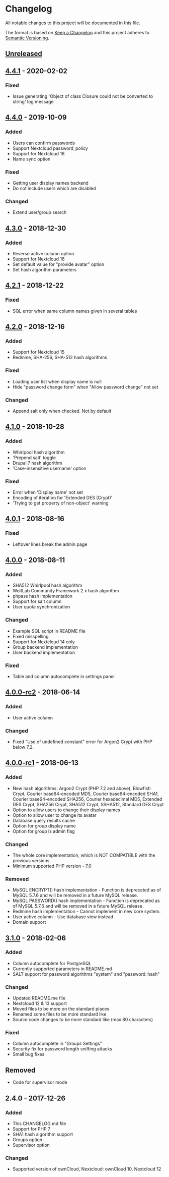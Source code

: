 # Changelog
All notable changes to this project will be documented in this file.

The format is based on [Keep a Changelog](http://keepachangelog.com/en/1.0.0/)
and this project adheres to [Semantic Versioning](http://semver.org/spec/v2.0.0.html).

## [Unreleased]

## [4.4.1] - 2020-02-02
### Fixed
- Issue generating 'Object of class Closure could not be converted to string' log message

## [4.4.0] - 2019-10-09
### Added
- Users can confirm passwords
- Support Nextcloud password_policy
- Support for Nextcloud 18
- Name sync option

### Fixed
- Getting user display names backend
- Do not include users which are disabled

### Changed
- Extend user/group search

## [4.3.0] - 2018-12-30
### Added
- Reverse active column option
- Support for Nextcloud 16
- Set default value for "provide avatar" option
- Set hash algorithm parameters

## [4.2.1] - 2018-12-22
### Fixed
- SQL error when same column names given in several tables

## [4.2.0] - 2018-12-16
### Added
- Support for Nextcloud 15
- Redmine, SHA-256, SHA-512 hash algorithms

### Fixed
- Loading user list when display name is null
- Hide "password change form" when "Allow password change" not set

### Changed
- Append salt only when checked. Not by default

## [4.1.0] - 2018-10-28
### Added
- Whirlpool hash algorithm
- 'Prepend salt' toggle
- Drupal 7 hash algorithm
- 'Case-insensitive username' option

### Fixed
- Error when 'Display name' not set
- Encoding of iteration for 'Extended DES (Crypt)'
- 'Trying to get property of non-object' warning

## [4.0.1] - 2018-08-16
### Fixed
- Leftover lines break the admin page

## [4.0.0] - 2018-08-11
### Added
- SHA512 Whirlpool hash algorithm
- WoltLab Community Framework 2.x hash algorithm
- phpass hash implementation
- Support for salt column
- User quota synchronization

### Changed
- Example SQL script in README file
- Fixed misspelling
- Support for Nextcloud 14 only
- Group backend implementation
- User backend implementation

### Fixed
- Table and column autocomplete in settings panel

## [4.0.0-rc2] - 2018-06-14
### Added
- User active column

### Changed
- Fixed "Use of undefined constant" error for Argon2 Crypt with PHP below 7.2.

## [4.0.0-rc1] - 2018-06-13
### Added
- New hash algorithms: Argon2 Crypt (PHP 7.2 and above), Blowfish Crypt, Courier base64-encoded MD5, Courier base64-encoded SHA1, Courier base64-encoded SHA256, Courier hexadecimal MD5, Extended DES Crypt, SHA256 Crypt, SHA512 Crypt, SSHA512, Standard DES Crypt
- Option to allow users to change their display names
- Option to allow user to change its avatar 
- Database query results cache
- Option for group display name
- Option for group is admin flag

### Changed
- The whole core implementation, which is NOT COMPATIBLE with the previous versions.
- Minimum supported PHP version - 7.0

### Removed
- MySQL ENCRYPT() hash implementation - Function is deprecated as of MySQL 5.7.6 and will be removed in a future MySQL release.
- MySQL PASSWORD() hash implementation - Function is deprecated as of MySQL 5.7.6 and will be removed in a future MySQL release.
- Redmine hash implementation - Cannot implement in new core system.
- User active column - Use database view instead
- Domain support

## [3.1.0] - 2018-02-06
### Added
- Column autocomplete for PostgreSQL
- Currently supported parameters in README.md
- SALT support for password algorithms "system" and "password_hash"

### Changed
- Updated README.me file
- Nextcloud 12 & 13 support
- Moved files to be more on the standard places
- Renamed some files to be more standard like
- Source code changes to be more standard like (max 80 characters)

### Fixed
- Column autocomplete in "Groups Settings"
- Security fix for password length sniffing attacks
- Small bug fixes

## Removed
- Code for supervisor mode

## 2.4.0 - 2017-12-26
### Added
- This CHANGELOG.md file
- Support for PHP 7
- SHA1 hash algorithm support
- Groups option
- Supervisor option

### Changed
- Supported version of ownCloud, Nextcloud: ownCloud 10, Nextcloud 12

[Unreleased]: https://github.com/nextcloud/user_sql/compare/v4.4.1...develop
[4.4.1]: https://github.com/nextcloud/user_sql/compare/v4.4.0...v4.4.1
[4.4.0]: https://github.com/nextcloud/user_sql/compare/v4.3.0...v4.4.0
[4.3.0]: https://github.com/nextcloud/user_sql/compare/v4.2.1...v4.3.0
[4.2.1]: https://github.com/nextcloud/user_sql/compare/v4.2.0...v4.2.1
[4.2.0]: https://github.com/nextcloud/user_sql/compare/v4.1.0...v4.2.0
[4.1.0]: https://github.com/nextcloud/user_sql/compare/v4.0.1...v4.1.0
[4.0.1]: https://github.com/nextcloud/user_sql/compare/v4.0.0...v4.0.1
[4.0.0]: https://github.com/nextcloud/user_sql/compare/v4.0.0-rc2...v4.0.0
[4.0.0-rc2]: https://github.com/nextcloud/user_sql/compare/v4.0.0-rc1...v4.0.0-rc2
[4.0.0-rc1]: https://github.com/nextcloud/user_sql/compare/v3.1.0...v4.0.0-rc1
[3.1.0]: https://github.com/nextcloud/user_sql/compare/v2.4.0...v3.1.0
